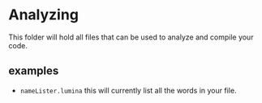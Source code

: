 # Analyzing
This folder will hold all files that can be used to analyze and compile your code.
## examples
- `nameLister.lumina` this will currently list all the words in your file.
